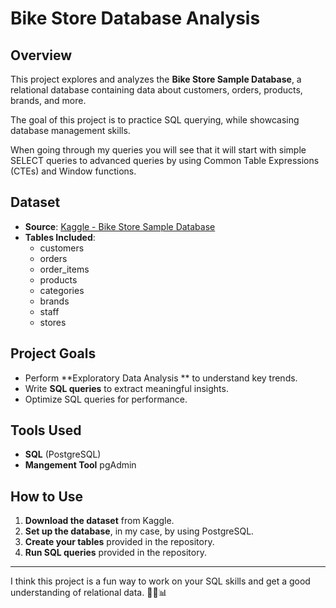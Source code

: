 # Bike Store Database Analysis

## Overview
This project explores and analyzes the **Bike Store Sample Database**, a relational database containing data about customers, orders, products, brands, and more. 

The goal of this project is to practice SQL querying, while showcasing database management skills.

When going through my queries you will see that it will start with simple SELECT queries to advanced queries by using Common Table Expressions (CTEs) and Window functions. 

## Dataset
- **Source**: [Kaggle - Bike Store Sample Database](https://www.kaggle.com/datasets/dillonmyrick/bike-store-sample-database)
- **Tables Included**:
  - customers
  - orders
  - order_items
  - products
  - categories
  - brands
  - staff
  - stores

## Project Goals
- Perform **Exploratory Data Analysis ** to understand key trends.
- Write **SQL queries** to extract meaningful insights.
- Optimize SQL queries for performance.

## Tools Used
- **SQL** (PostgreSQL)
- **Mangement Tool** pgAdmin 

## How to Use
1. **Download the dataset** from Kaggle.
2. **Set up the database**, in my case, by using PostgreSQL.
3. **Create your tables** provided in the repository.
4. **Run SQL queries** provided in the repository.



---
I think this project is a fun way to work on your SQL skills and get a good understanding of relational data. 🚴‍♂️📊

